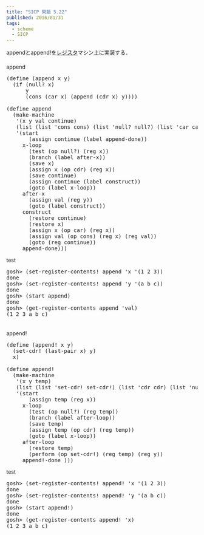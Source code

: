 ```yaml
---
title: "SICP 問題 5.22"
published: 2016/01/31
tags:
  - scheme
  - SICP
---
```


<p>appendとappend!を<a class="keyword" href="http://d.hatena.ne.jp/keyword/%A5%EC%A5%B8%A5%B9%A5%BF">レジスタ</a>マシン上に実装する．<br/>
　<br/>
append</p>

<pre class="code lang-scheme" data-lang="scheme" data-unlink><span class="synSpecial">(</span><span class="synStatement">define</span> <span class="synSpecial">(</span><span class="synIdentifier">append</span> x y<span class="synSpecial">)</span>
  <span class="synSpecial">(</span><span class="synStatement">if</span> <span class="synSpecial">(</span><span class="synIdentifier">null?</span> x<span class="synSpecial">)</span>
      y
      <span class="synSpecial">(</span><span class="synIdentifier">cons</span> <span class="synSpecial">(</span><span class="synIdentifier">car</span> x<span class="synSpecial">)</span> <span class="synSpecial">(</span><span class="synIdentifier">append</span> <span class="synSpecial">(</span><span class="synIdentifier">cdr</span> x<span class="synSpecial">)</span> y<span class="synSpecial">))))</span>

<span class="synSpecial">(</span><span class="synStatement">define</span> <span class="synIdentifier">append</span>
  <span class="synSpecial">(</span>make-machine
   <span class="synSpecial">'(</span>x y val continue<span class="synSpecial">)</span>
   <span class="synSpecial">(</span><span class="synIdentifier">list</span> <span class="synSpecial">(</span><span class="synIdentifier">list</span> <span class="synSpecial">'</span>cons <span class="synIdentifier">cons</span><span class="synSpecial">)</span> <span class="synSpecial">(</span><span class="synIdentifier">list</span> <span class="synSpecial">'</span>null? <span class="synIdentifier">null?</span><span class="synSpecial">)</span> <span class="synSpecial">(</span><span class="synIdentifier">list</span> <span class="synSpecial">'</span>car <span class="synIdentifier">car</span><span class="synSpecial">)</span> <span class="synSpecial">(</span><span class="synIdentifier">list</span> <span class="synSpecial">'</span>cdr <span class="synIdentifier">cdr</span><span class="synSpecial">))</span>
   <span class="synSpecial">'(</span>start
       <span class="synSpecial">(</span>assign continue <span class="synSpecial">(</span>label append-done<span class="synSpecial">))</span>
     x-loop
       <span class="synSpecial">(</span>test <span class="synSpecial">(</span>op null?<span class="synSpecial">)</span> <span class="synSpecial">(</span>reg x<span class="synSpecial">))</span>
       <span class="synSpecial">(</span>branch <span class="synSpecial">(</span>label after-x<span class="synSpecial">))</span>
       <span class="synSpecial">(</span>save x<span class="synSpecial">)</span>
       <span class="synSpecial">(</span>assign x <span class="synSpecial">(</span>op cdr<span class="synSpecial">)</span> <span class="synSpecial">(</span>reg x<span class="synSpecial">))</span>
       <span class="synSpecial">(</span>save continue<span class="synSpecial">)</span>
       <span class="synSpecial">(</span>assign continue <span class="synSpecial">(</span>label construct<span class="synSpecial">))</span>
       <span class="synSpecial">(</span>goto <span class="synSpecial">(</span>label x-loop<span class="synSpecial">))</span>
     after-x
       <span class="synSpecial">(</span>assign val <span class="synSpecial">(</span>reg y<span class="synSpecial">))</span>
       <span class="synSpecial">(</span>goto <span class="synSpecial">(</span>label construct<span class="synSpecial">))</span>
     construct
       <span class="synSpecial">(</span>restore continue<span class="synSpecial">)</span>
       <span class="synSpecial">(</span>restore x<span class="synSpecial">)</span>
       <span class="synSpecial">(</span>assign x <span class="synSpecial">(</span>op car<span class="synSpecial">)</span> <span class="synSpecial">(</span>reg x<span class="synSpecial">))</span>
       <span class="synSpecial">(</span>assign val <span class="synSpecial">(</span>op cons<span class="synSpecial">)</span> <span class="synSpecial">(</span>reg x<span class="synSpecial">)</span> <span class="synSpecial">(</span>reg val<span class="synSpecial">))</span>
       <span class="synSpecial">(</span>goto <span class="synSpecial">(</span>reg continue<span class="synSpecial">))</span>
     append-done<span class="synSpecial">)))</span>
</pre>


<p>test</p>

<pre class="code lang-scheme" data-lang="scheme" data-unlink>gosh&gt; <span class="synSpecial">(</span>set-register-contents! <span class="synIdentifier">append</span> <span class="synSpecial">'</span>x <span class="synSpecial">'(</span><span class="synConstant">1</span> <span class="synConstant">2</span> <span class="synConstant">3</span><span class="synSpecial">))</span>
done
gosh&gt; <span class="synSpecial">(</span>set-register-contents! <span class="synIdentifier">append</span> <span class="synSpecial">'</span>y <span class="synSpecial">'(</span>a b c<span class="synSpecial">))</span>
done
gosh&gt; <span class="synSpecial">(</span>start <span class="synIdentifier">append</span><span class="synSpecial">)</span>
done
gosh&gt; <span class="synSpecial">(</span>get-register-contents <span class="synIdentifier">append</span> <span class="synSpecial">'</span>val<span class="synSpecial">)</span>
<span class="synSpecial">(</span><span class="synConstant">1</span> <span class="synConstant">2</span> <span class="synConstant">3</span> a b c<span class="synSpecial">)</span>
</pre>


<p>　<br/>
append!</p>

<pre class="code lang-scheme" data-lang="scheme" data-unlink><span class="synSpecial">(</span><span class="synStatement">define</span> <span class="synSpecial">(</span>append! x y<span class="synSpecial">)</span>
  <span class="synSpecial">(</span><span class="synIdentifier">set-cdr!</span> <span class="synSpecial">(</span>last-pair x<span class="synSpecial">)</span> y<span class="synSpecial">)</span>
  x<span class="synSpecial">)</span>

<span class="synSpecial">(</span><span class="synStatement">define</span> append!
  <span class="synSpecial">(</span>make-machine
   <span class="synSpecial">'(</span>x y temp<span class="synSpecial">)</span>
   <span class="synSpecial">(</span><span class="synIdentifier">list</span> <span class="synSpecial">(</span><span class="synIdentifier">list</span> <span class="synSpecial">'</span>set-cdr! <span class="synIdentifier">set-cdr!</span><span class="synSpecial">)</span> <span class="synSpecial">(</span><span class="synIdentifier">list</span> <span class="synSpecial">'</span>cdr <span class="synIdentifier">cdr</span><span class="synSpecial">)</span> <span class="synSpecial">(</span><span class="synIdentifier">list</span> <span class="synSpecial">'</span>null? <span class="synIdentifier">null?</span><span class="synSpecial">))</span>
   <span class="synSpecial">'(</span>start
       <span class="synSpecial">(</span>assign temp <span class="synSpecial">(</span>reg x<span class="synSpecial">))</span>
     x-loop
       <span class="synSpecial">(</span>test <span class="synSpecial">(</span>op null?<span class="synSpecial">)</span> <span class="synSpecial">(</span>reg temp<span class="synSpecial">))</span>
       <span class="synSpecial">(</span>branch <span class="synSpecial">(</span>label after-loop<span class="synSpecial">))</span>
       <span class="synSpecial">(</span>save temp<span class="synSpecial">)</span>
       <span class="synSpecial">(</span>assign temp <span class="synSpecial">(</span>op cdr<span class="synSpecial">)</span> <span class="synSpecial">(</span>reg temp<span class="synSpecial">))</span>
       <span class="synSpecial">(</span>goto <span class="synSpecial">(</span>label x-loop<span class="synSpecial">))</span>
     after-loop
       <span class="synSpecial">(</span>restore temp<span class="synSpecial">)</span>
       <span class="synSpecial">(</span>perform <span class="synSpecial">(</span>op set-cdr!<span class="synSpecial">)</span> <span class="synSpecial">(</span>reg temp<span class="synSpecial">)</span> <span class="synSpecial">(</span>reg y<span class="synSpecial">))</span>
     append!-done <span class="synSpecial">)))</span>
</pre>


<p>test</p>

<pre class="code lang-scheme" data-lang="scheme" data-unlink>gosh&gt; <span class="synSpecial">(</span>set-register-contents! append! <span class="synSpecial">'</span>x <span class="synSpecial">'(</span><span class="synConstant">1</span> <span class="synConstant">2</span> <span class="synConstant">3</span><span class="synSpecial">))</span>
done
gosh&gt; <span class="synSpecial">(</span>set-register-contents! append! <span class="synSpecial">'</span>y <span class="synSpecial">'(</span>a b c<span class="synSpecial">))</span>
done
gosh&gt; <span class="synSpecial">(</span>start append!<span class="synSpecial">)</span>
done
gosh&gt; <span class="synSpecial">(</span>get-register-contents append! <span class="synSpecial">'</span>x<span class="synSpecial">)</span>
<span class="synSpecial">(</span><span class="synConstant">1</span> <span class="synConstant">2</span> <span class="synConstant">3</span> a b c<span class="synSpecial">)</span>
</pre>


